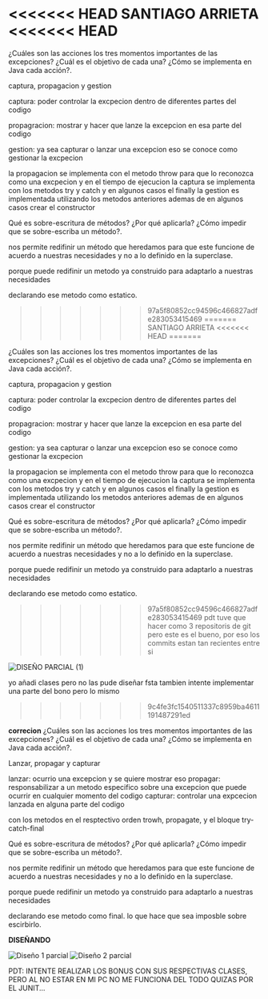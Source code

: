 <<<<<<< HEAD
SANTIAGO ARRIETA 
<<<<<<< HEAD
=======

¿Cuáles son las acciones los tres momentos importantes de las excepciones? ¿Cuál es el objetivo de cada una? ¿Cómo se implementa en Java cada acción?.

captura, propagacion y gestion

captura: poder controlar la excpecion dentro de diferentes partes del codigo

propagracion: mostrar y hacer que lanze la excepcion en esa parte del codigo

gestion: ya sea capturar o lanzar una excepcion eso se conoce como gestionar la excpecion

la propagacion se implementa con el metodo throw para que lo reconozca como una excpecion y en el tiempo de ejecucion la captura se implementa con los metodos try y catch y en algunos casos el finally la gestion es implementada utilizando los metodos anteriores ademas de en algunos casos crear el constructor

Qué es sobre-escritura de métodos? ¿Por qué aplicarla? ¿Cómo impedir que se sobre-escriba un método?.

nos permite redifinir un método que heredamos para que este funcione de acuerdo a nuestras necesidades y no a lo definido en la superclase.

porque puede redifinir un metodo ya construido para adaptarlo a nuestras necesidades

declarando ese metodo como estatico.
>>>>>>> 97a5f80852cc94596c466827adfe283053415469
=======
SANTIAGO ARRIETA 
<<<<<<< HEAD
=======

¿Cuáles son las acciones los tres momentos importantes de las excepciones? ¿Cuál es el objetivo de cada una? ¿Cómo se implementa en Java cada acción?.

captura, propagacion y gestion

captura: poder controlar la excpecion dentro de diferentes partes del codigo

propagracion: mostrar y hacer que lanze la excepcion en esa parte del codigo

gestion: ya sea capturar o lanzar una excepcion eso se conoce como gestionar la excpecion

la propagacion se implementa con el metodo throw para que lo reconozca como una excpecion y en el tiempo de ejecucion la captura se implementa con los metodos try y catch y en algunos casos el finally la gestion es implementada utilizando los metodos anteriores ademas de en algunos casos crear el constructor

Qué es sobre-escritura de métodos? ¿Por qué aplicarla? ¿Cómo impedir que se sobre-escriba un método?.

nos permite redifinir un método que heredamos para que este funcione de acuerdo a nuestras necesidades y no a lo definido en la superclase.

porque puede redifinir un metodo ya construido para adaptarlo a nuestras necesidades

declarando ese metodo como estatico.
>>>>>>> 97a5f80852cc94596c466827adfe283053415469
pdt tuve que hacer como 3 repositoris de git pero este es el bueno, por eso los commits estan tan recientes entre si 

![DISEÑO PARCIAL (1)](https://user-images.githubusercontent.com/78420224/115094861-b5842300-9ee4-11eb-8218-a9f572cdb30e.png)

yo añadi clases pero no las pude diseñar fsta 
tambien intente implementar una parte del bono pero lo mismo
>>>>>>> 9c4fe3fc1540511337c8959ba4611191487291ed
>>>>>>> 





**correcion**
¿Cuáles son las acciones los tres momentos importantes de las excepciones? ¿Cuál es el objetivo de cada una? ¿Cómo se implementa en Java cada acción?.

Lanzar, propagar y capturar

lanzar: ocurrio una excepcion y se quiere mostrar eso
propagar: responsabilizar a un metodo especifico sobre una excepcion que puede ocurrir en cualquier momento del codigo
capturar: controlar una expcecion lanzada en alguna parte del codigo

con los metodos en el resptectivo orden trowh, propagate, y el bloque try-catch-final

Qué es sobre-escritura de métodos? ¿Por qué aplicarla? ¿Cómo impedir que se sobre-escriba un método?.

nos permite redifinir un método que heredamos para que este funcione de acuerdo a nuestras necesidades y no a lo definido en la superclase.

porque puede redifinir un metodo ya construido para adaptarlo a nuestras necesidades

declarando ese metodo como final. lo que hace que sea imposble sobre escirbirlo.

**DISEÑANDO**

![Diseño 1 parcial](https://user-images.githubusercontent.com/78420224/116012240-14d1e980-a5ef-11eb-8546-b37c0bc37633.png)
![Diseño 2 parcial](https://user-images.githubusercontent.com/78420224/116012248-18fe0700-a5ef-11eb-914c-9f3a73b3b6c6.png)

PDT: INTENTE REALIZAR LOS BONUS CON SUS RESPECTIVAS CLASES, PERO AL NO ESTAR EN MI PC NO ME FUNCIONA DEL TODO QUIZAS POR EL JUNIT...



